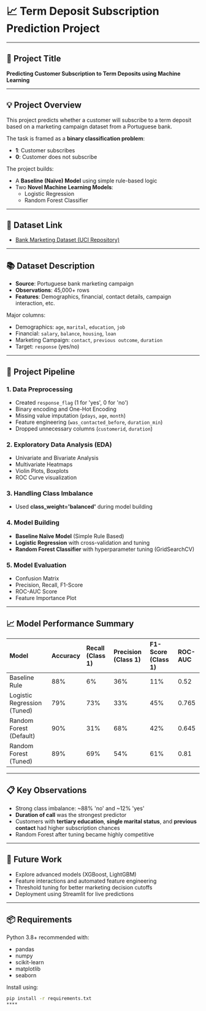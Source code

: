 # 📈 Term Deposit Subscription Prediction Project

---

## 📅 Project Title
**Predicting Customer Subscription to Term Deposits using Machine Learning**

---

## 💡 Project Overview
This project predicts whether a customer will subscribe to a term deposit based on a marketing campaign dataset from a Portuguese bank.

The task is framed as a **binary classification problem**:
- **1**: Customer subscribes
- **0**: Customer does not subscribe

The project builds:
- A **Baseline (Naïve) Model** using simple rule-based logic
- Two **Novel Machine Learning Models**:
  - Logistic Regression
  - Random Forest Classifier

---

## 📂 Dataset Link
- [Bank Marketing Dataset (UCI Repository)](https://archive.ics.uci.edu/ml/datasets/bank+marketing)

---

## 📚 Dataset Description
- **Source**: Portuguese bank marketing campaign
- **Observations**: 45,000+ rows
- **Features**: Demographics, financial, contact details, campaign interaction, etc.

Major columns:
- Demographics: `age`, `marital`, `education`, `job`
- Financial: `salary`, `balance`, `housing`, `loan`
- Marketing Campaign: `contact`, `previous outcome`, `duration`
- Target: `response` (yes/no)

---

## 🔄 Project Pipeline

### 1. Data Preprocessing
- Created `response_flag` (1 for 'yes', 0 for 'no')
- Binary encoding and One-Hot Encoding
- Missing value imputation (`pdays`, `age`, `month`)
- Feature engineering (`was_contacted_before`, `duration_min`)
- Dropped unnecessary columns (`customerid`, `duration`)

### 2. Exploratory Data Analysis (EDA)
- Univariate and Bivariate Analysis
- Multivariate Heatmaps
- Violin Plots, Boxplots
- ROC Curve visualization

### 3. Handling Class Imbalance
- Used **class_weight='balanced'** during model building

### 4. Model Building
- **Baseline Naïve Model** (Simple Rule Based)
- **Logistic Regression** with cross-validation and tuning
- **Random Forest Classifier** with hyperparameter tuning (GridSearchCV)

### 5. Model Evaluation
- Confusion Matrix
- Precision, Recall, F1-Score
- ROC-AUC Score
- Feature Importance Plot

---

## 📈 Model Performance Summary

| Model | Accuracy | Recall (Class 1) | Precision (Class 1) | F1-Score (Class 1) | ROC-AUC |
|:------|:---------|:-----------------|:-------------------|:------------------|:--------|
| Baseline Rule | 88% | 6% | 36% | 11% | 0.52 |
| Logistic Regression (Tuned) | 79% | 73% | 33% | 45% | 0.765 |
| Random Forest (Default) | 90% | 31% | 68% | 42% | 0.645 |
| Random Forest (Tuned) | 89% | 69% | 54% | 61% | 0.81 |

---

## 📋 Key Observations
- Strong class imbalance: ~88% 'no' and ~12% 'yes'
- **Duration of call** was the strongest predictor
- Customers with **tertiary education**, **single marital status**, and **previous contact** had higher subscription chances
- Random Forest after tuning became highly competitive

---

## 🚀 Future Work
- Explore advanced models (XGBoost, LightGBM)
- Feature interactions and automated feature engineering
- Threshold tuning for better marketing decision cutoffs
- Deployment using Streamlit for live predictions

---


## 📦 Requirements
Python 3.8+ recommended with:
- pandas
- numpy
- scikit-learn
- matplotlib
- seaborn

Install using:
```bash
pip install -r requirements.txt
****
